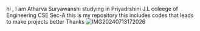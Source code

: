 hi , I am Atharva Suryawanshi 
studying in Priyadrshini J.L coleege of Engineering
CSE Sec-A 
this is my repository this includes codes that leads to make projects better 
Thanks
![IMG20240713172026](https://github.com/user-attachments/assets/ad725d86-c0f1-44ae-95ef-ab6d21255f48)

